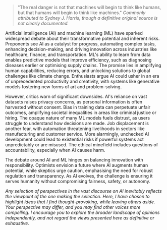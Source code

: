 
> "The real danger is not that machines will begin to think like humans, but that humans will begin to think like machines."
> *Commonly attributed to Sydney J. Harris, though a definitive original source is not clearly documented.*

Artificial intelligence (AI) and machine learning (ML) have sparked widespread debate about their
transformative potential and inherent risks. Proponents see AI as a catalyst for progress, automating
complex tasks, enhancing decision-making, and driving innovation across industries like healthcare,
finance, and transportation. ML's ability to learn from data enables predictive models that improve
efficiency, such as diagnosing diseases earlier or optimising supply chains. The promise lies in
amplifying human capabilities, reducing errors, and unlocking solutions to global challenges like
climate change. Enthusiasts argue AI could usher in an era of unprecedented productivity and creativity,
with systems like generative models fostering new forms of art and problem-solving.

However, critics warn of significant downsides. AI's reliance on vast datasets raises privacy concerns,
as personal information is often harvested without consent. Bias in training data can perpetuate unfair
outcomes, amplifying societal inequalities in areas like criminal justice or hiring. The opaque nature
of many ML models fuels distrust, as users struggle to understand how decisions are made. Job displacement
is another fear, with automation threatening livelihoods in sectors like manufacturing and customer
service. More alarmingly, unchecked AI development could lead to existential risks if powerful systems
act unpredictably or are misused. The ethical minefield includes questions of accountability, especially
when AI causes harm.

The debate around AI and ML hinges on balancing innovation with responsibility. Optimists envision a
future where AI augments human potential, while skeptics urge caution, emphasising the need for robust
regulation and transparency. As AI evolves, the challenge is ensuring it serves humanity without
compromising fairness, safety, or autonomy.

*Any selection of perspectives in the vast discourse on AI inevitably reflects the viewpoint of the one
making the selection. Here, I have chosen to highlight ideas that I find thought-provoking, while
leaving others aside. Your perspective may differ, and you may find other voices more compelling.
I encourage you to explore the broader landscape of opinions independently, and not regard the views
presented here as definitive or exhaustive.*
